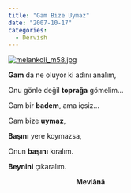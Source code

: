 ```yaml
---
title: "Gam Bize Uymaz"
date: "2007-10-17"
categories: 
  - Dervish
---
```


[![melankoli_m58.jpg](/uploads/2007/10/melankoli_m58.jpg)](/uploads/2007/10/melankoli_m58.jpg "melankoli_m58.jpg")

**Gam** da ne oluyor ki adını analım,

Onu gönle değil **toprağa** gömelim...

Gam bir **badem**, ama içsiz...

Gam bize **uymaz**,

**Başını** yere koymazsa,

Onun **başını** kıralım.

**Beynini** çıkaralım.

                                   **Mevlânâ**

